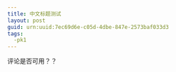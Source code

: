 ```yaml
---
title: 中文标题测试
layout: post
guid: urn:uuid:7ec69d6e-c05d-4dbe-847e-2573baf033d3
tags:
  -pk1 
---
```

评论是否可用？？

